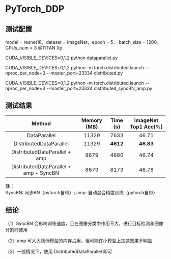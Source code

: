 # PyTorch_DDP

## 测试配置

model = resnet18，dataset = ImageNet，epoch = 5， batch_size = 1200，GPUs_num = 3 @TITAN Xp

CUDA_VISIBLE_DEVICES=0,1,2 python dataparallel.py

CUDA_VISIBLE_DEVICES=0,1,2 python -m torch.distributed.launch --nproc_per_node=3 --master_port=23334 distributed.py

CUDA_VISIBLE_DEVICES=0,1,2 python -m torch.distributed.launch --nproc_per_node=3 --master_port=23334 distributed_syncBN_amp.py

## 测试结果

|                 Method                 | Memory (MB) | Time (s) | ImageNet Top1 Acc(%) |
| :------------------------------------: | :---------: | :------: | :------------------: |
|              DataParallel              |    11329    |   7633   |        46.71         |
|        DistributedDataParallel         |    11329    | **4612** |      **46.83**       |
|     DistributedDataParallel + amp      |    8679     |   4680   |        46.74         |
| DistributedDataParallel + amp + SyncBN |    8679     |   8173   |        46.78         |

**注：** SyncBN: 同步BN（pytorch自带）; amp: 自动混合精度训练（pytorch自带）

## 结论

（1）SyncBN 会影响训练速度，且在图像分类中作用不大，进行目标检测和图像分割时使用

（2）amp 可大大降低模型的内存占用，但可能在小模型上加速效果不明显

（3）一般情况下，使用 DistributedDataParallel 即可



